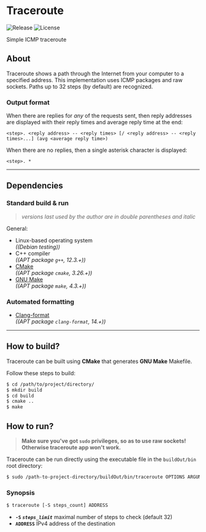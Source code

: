 # Traceroute
![Release](https://img.shields.io/github/v/release/ref-humbold/Traceroute?style=plastic)
![License](https://img.shields.io/github/license/ref-humbold/Traceroute?style=plastic)

Simple ICMP traceroute

## About
Traceroute shows a path through the Internet from your computer to a specified address. This implementation uses ICMP packages and raw sockets. Paths up to 32 steps (by default) are recognized.

### Output format
When there are replies for *any* of the requests sent, then reply addresses are displayed with their reply times and average reply time at the end:
```
<step>. <reply address> -- <reply times> [/ <reply address> -- <reply times>...] (avg <average reply time>)
```

When there are no replies, then a single asterisk character is displayed:
```
<step>. *
```

-----

## Dependencies

### Standard build & run
> *versions last used by the author are in double parentheses and italic*

General:
+ Linux-based operating system \
  *((Debian testing))*
+ C++ compiler \
  *((APT package `g++`, 12.3.+))*
+ [CMake](https://cmake.org/) \
  *((APT package `cmake`, 3.26.+))*
+ [GNU Make](https://www.gnu.org/software/make) \
  *((APT package `make`, 4.3.+))*

### Automated formatting
+ [Clang-format](https://releases.llvm.org/14.0.0/tools/clang/docs/ClangFormat.html) \
  *((APT package `clang-format`, 14.+))*

-----

## How to build?
Traceroute can be built using **CMake** that generates **GNU Make** Makefile.

Follow these steps to build:
```sh
$ cd /path/to/project/directory/
$ mkdir build
$ cd build
$ cmake ..
$ make
```

## How to run?
> **Make sure you've got `sudo` privileges, so as to use raw sockets! Otherwise traceroute app won't work.**

Traceroute can be run directly using the executable file in the `buildOut/bin` root directory:
```sh
$ sudo /path-to-project-directory/buildOut/bin/traceroute OPTIONS ARGUMENTS
```

### Synopsis

```sh
$ traceroute [-S steps_count] ADDRESS
```

+ **`-S` *`steps_limit`*** maximal number of steps to check (default 32)
+ **`ADDRESS`** IPv4 address of the destination
